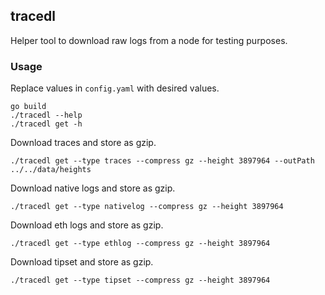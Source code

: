 ## tracedl

Helper tool to download raw logs from a node for testing purposes.

### Usage
Replace values in `config.yaml` with desired values.  


```
go build
./tracedl --help
./tracedl get -h
```

 Download traces and store as gzip.  

`./tracedl get --type traces --compress gz --height 3897964 --outPath ../../data/heights`

Download native logs and store as gzip.  

`./tracedl get --type nativelog --compress gz --height 3897964`

Download eth logs and store as gzip.  

`./tracedl get --type ethlog --compress gz --height 3897964`

Download tipset and store as gzip.  

`./tracedl get --type tipset --compress gz --height 3897964`